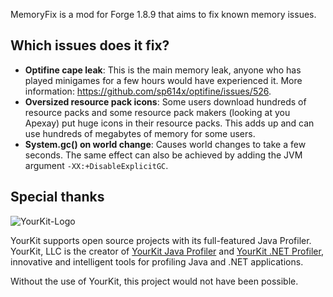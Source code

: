 MemoryFix is a mod for Forge 1.8.9 that aims to fix known memory issues.

Which issues does it fix?
------
- **Optifine cape leak**: This is the main memory leak, anyone who has played minigames for a few hours would have experienced it. More information: https://github.com/sp614x/optifine/issues/526.
- **Oversized resource pack icons**: Some users download hundreds of resource packs and some resource pack makers (looking at you Apexay) put huge icons in their resource packs. This adds up and can use hundreds of megabytes of memory for some users.
- **System.gc() on world change**: Causes world changes to take a few seconds. The same effect can also be achieved by adding the JVM argument `-XX:+DisableExplicitGC`.

Special thanks
------
![YourKit-Logo](https://www.yourkit.com/images/yklogo.png)

YourKit supports open source projects with its full-featured Java Profiler.
YourKit, LLC is the creator of [YourKit Java Profiler](https://www.yourkit.com/java/profiler/)
and [YourKit .NET Profiler](https://www.yourkit.com/.net/profiler/),
innovative and intelligent tools for profiling Java and .NET applications.

Without the use of YourKit, this project would not have been possible.
